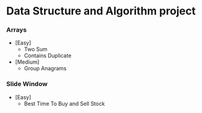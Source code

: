 # Data Structure and Algorithm project

### Arrays
 - [Easy]
   - Two Sum
   - Contains Duplicate
 - [Medium]
   - Group Anagrams


### Slide Window
- [Easy]
  - Best Time To Buy and Sell Stock